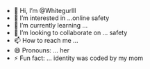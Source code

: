 - 👋 Hi, I’m @Whitegurlll
- 👀 I’m interested in ...online safety
- 🌱 I’m currently learning ... 
- 💞️ I’m looking to collaborate on ... safety 
- 📫 How to reach me ...
- 😄 Pronouns: ... her
- ⚡ Fun fact: ...  identity was coded by my mom

<!---
Whitegurlll/Whitegurlll is a ✨ special ✨ repository because its `README.md` (this file) appears on your GitHub profile.
You can click the Preview link to take a look at your changes.
--->
